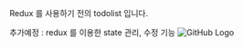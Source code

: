 Redux 를 사용하기 전의 todolist 입니다.

추가예정 : redux 를 이용한 state 관리, 수정 기능 
![GitHub Logo](/images/logo.png)
